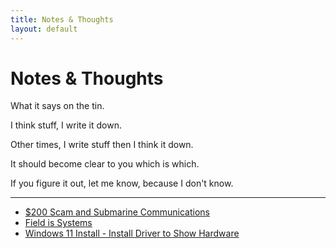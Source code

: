 ```yaml
---
title: Notes & Thoughts
layout: default
---
```


# Notes & Thoughts

What it says on the tin.

I think stuff, I write it down.

Other times, I write stuff then I think it down.

It should become clear to you which is which. 

If you figure it out, let me know, because I don't know.

---
- [$200 Scam and Submarine Communications](/notes/elf-is-neat)
- [Field is Systems](field-is-systems.md)
- [Windows 11 Install - Install Driver to Show Hardware](windows-11-usb-installer.md)

